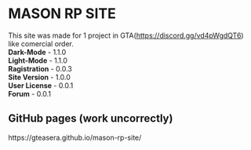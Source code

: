 # MASON RP SITE
This site was made for 1 project in GTA(https://discord.gg/vd4pWgdQT6) like comercial order.
<br><b>Dark-Mode</b> - 1.1.0 <br>
<b>Light-Mode</b> - 1.1.0 <br>
<b>Ragistration</b> - 0.0.3 <br>
<b>Site Version</b> - 1.0.0 <br>
<b>User License</b> - 0.0.1 <br>
<b>Forum</b> - 0.0.1 <br>


<h2>GitHub pages (work uncorrectly)</h2>
https://gteasera.github.io/mason-rp-site/
